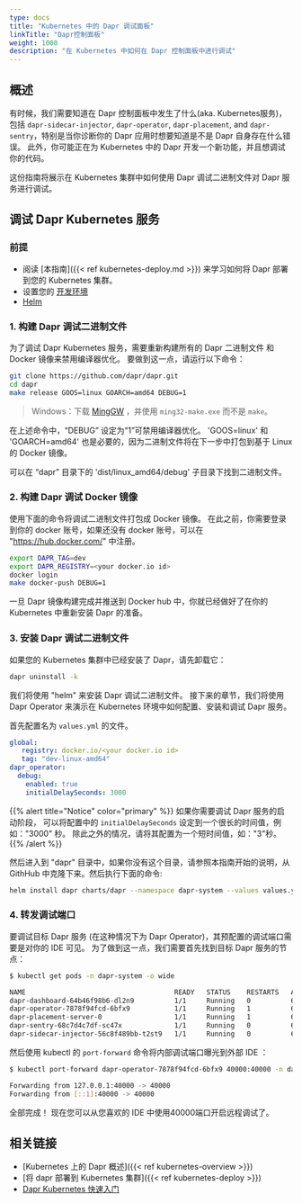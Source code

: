 ```yaml
---
type: docs
title: "Kubernetes 中的 Dapr 调试面板"
linkTitle: "Dapr控制面板"
weight: 1000
description: "在 Kubernetes 中如何在 Dapr 控制面板中进行调试"
---
```


## 概述

有时候，我们需要知道在 Dapr 控制面板中发生了什么(aka. Kubernetes服务)，包括 `dapr-sidecar-injector`, `dapr-operator`, `dapr-placement`, and `dapr-sentry`，特别是当你诊断你的 Dapr 应用时想要知道是不是 Dapr 自身存在什么错误。 此外，你可能正在为 Kubernetes 中的 Dapr 开发一个新功能，并且想调试你的代码。

这份指南将展示在 Kubernetes 集群中如何使用 Dapr 调试二进制文件对 Dapr 服务进行调试。

## 调试 Dapr Kubernetes 服务

### 前提

- 阅读 [本指南]({{< ref kubernetes-deploy.md >}}) 来学习如何将 Dapr 部署到您的 Kubernetes 集群。
- 设置您的 [开发环境](https://github.com/dapr/dapr/blob/master/docs/development/developing-dapr.md)
-  [Helm](https://github.com/helm/helm/releases)

### 1. 构建 Dapr 调试二进制文件

为了调试 Dapr Kubernetes 服务，需要重新构建所有的 Dapr 二进制文件 和 Docker 镜像来禁用编译器优化。 要做到这一点，请运行以下命令：

```bash
git clone https://github.com/dapr/dapr.git
cd dapr
make release GOOS=linux GOARCH=amd64 DEBUG=1
```
> Windows：下载 [MingGW](https://sourceforge.net/projects/mingw/files/MinGW/Extension/make/mingw32-make-3.80-3/) ，并使用 `ming32-make.exe` 而不是 `make`。

在上述命令中，“DEBUG” 设定为“1”可禁用编译器优化。 'GOOS=linux' 和 'GOARCH=amd64' 也是必要的，因为二进制文件将在下一步中打包到基于 Linux 的 Docker 镜像。

可以在 “dapr” 目录下的 'dist/linux_amd64/debug' 子目录下找到二进制文件。

### 2. 构建 Dapr 调试 Docker 镜像

使用下面的命令将调试二进制文件打包成 Docker 镜像。 在此之前，你需要登录到你的 docker 账号，如果还没有 docker 账号，可以在 "https://hub.docker.com/" 中注册。

```bash
export DAPR_TAG=dev
export DAPR_REGISTRY=<your docker.io id>
docker login
make docker-push DEBUG=1
```

一旦 Dapr 镜像构建完成并推送到 Docker hub 中，你就已经做好了在你的 Kubernetes 中重新安装 Dapr 的准备。

### 3. 安装 Dapr 调试二进制文件

如果您的 Kubernetes 集群中已经安装了 Dapr，请先卸载它：

```bash
dapr uninstall -k
```

我们将使用 "helm" 来安装 Dapr 调试二进制文件。 接下来的章节，我们将使用 Dapr Operator 来演示在 Kubernetes 环境中如何配置、安装和调试 Dapr 服务。

首先配置名为 `values.yml` 的文件。

```yaml
global:
   registry: docker.io/<your docker.io id>
   tag: "dev-linux-amd64"
dapr_operator:
  debug:
    enabled: true
    initialDelaySeconds: 3000
```

{{% alert title="Notice" color="primary" %}}
如果你需要调试 Dapr 服务的启动阶段， 可以将配置中的 `initialDelaySeconds` 设定到一个很长的时间值，例如："3000" 秒。 除此之外的情况，请将其配置为一个短时间值，如："3"秒。
{{% /alert %}}

然后进入到 "dapr" 目录中，如果你没有这个目录，请参照本指南开始的说明，从 GithHub 中克隆下来。然后执行下面的命令:

```bash
helm install dapr charts/dapr --namespace dapr-system --values values.yml --wait
```

### 4. 转发调试端口

要调试目标 Dapr 服务 (在这种情况下为 Dapr Operator)，其预配置的调试端口需要是对你的 IDE 可见。 为了做到这一点，我们需要首先找到目标 Dapr 服务的节点：

```bash
$ kubectl get pods -n dapr-system -o wide

NAME                                     READY   STATUS    RESTARTS   AGE   IP            NODE       NOMINATED NODE   READINESS GATES
dapr-dashboard-64b46f98b6-dl2n9          1/1     Running   0          61s   172.17.0.9    minikube   <none>           <none>
dapr-operator-7878f94fcd-6bfx9           1/1     Running   1          61s   172.17.0.7    minikube   <none>           <none>
dapr-placement-server-0                  1/1     Running   1          61s   172.17.0.8    minikube   <none>           <none>
dapr-sentry-68c7d4c7df-sc47x             1/1     Running   0          61s   172.17.0.6    minikube   <none>           <none>
dapr-sidecar-injector-56c8f489bb-t2st9   1/1     Running   0          61s   172.17.0.10   minikube   <none>           <none>
```

然后使用 kubectl 的 `port-forward` 命令将内部调试端口曝光到外部 IDE ：

```bash
$ kubectl port-forward dapr-operator-7878f94fcd-6bfx9 40000:40000 -n dapr-system

Forwarding from 127.0.0.1:40000 -> 40000
Forwarding from [::1]:40000 -> 40000
```

全部完成！ 现在您可以从您喜欢的 IDE 中使用40000端口开启远程调试了。

## 相关链接

- [Kubernetes 上的 Dapr 概述]({{< ref kubernetes-overview >}})
- [将 dapr 部署到 Kubernetes 集群]({{< ref kubernetes-deploy >}})
- [Dapr Kubernetes 快速入门](https://github.com/dapr/quickstarts/tree/master/tutorials/hello-kubernetes)
